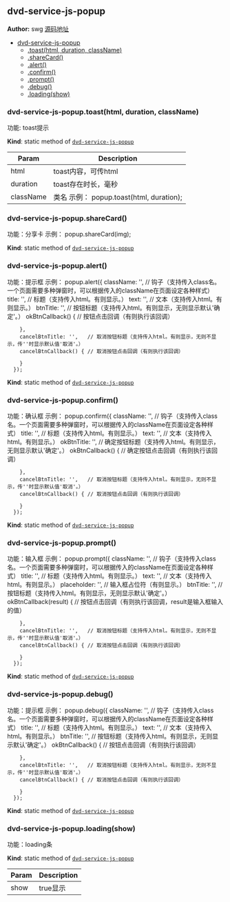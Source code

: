 <a name="module_dvd-service-js-popup"></a>

## dvd-service-js-popup
**Author:** swg [源码地址](http://gitlab.rd.vyohui.com/FE-Service/dvd-service-js-popup.git)  

* [dvd-service-js-popup](#module_dvd-service-js-popup)
    * [.toast(html, duration, className)](#module_dvd-service-js-popup.toast)
    * [.shareCard()](#module_dvd-service-js-popup.shareCard)
    * [.alert()](#module_dvd-service-js-popup.alert)
    * [.confirm()](#module_dvd-service-js-popup.confirm)
    * [.prompt()](#module_dvd-service-js-popup.prompt)
    * [.debug()](#module_dvd-service-js-popup.debug)
    * [.loading(show)](#module_dvd-service-js-popup.loading)

<a name="module_dvd-service-js-popup.toast"></a>

### dvd-service-js-popup.toast(html, duration, className)
功能: toast提示

**Kind**: static method of <code>[dvd-service-js-popup](#module_dvd-service-js-popup)</code>  

| Param | Description |
| --- | --- |
| html | toast内容，可传html |
| duration | toast存在时长，毫秒 |
| className | 类名 示例： popup.toast(html, duration); |

<a name="module_dvd-service-js-popup.shareCard"></a>

### dvd-service-js-popup.shareCard()
功能：分享卡
示例：
popup.shareCard(img);

**Kind**: static method of <code>[dvd-service-js-popup](#module_dvd-service-js-popup)</code>  
<a name="module_dvd-service-js-popup.alert"></a>

### dvd-service-js-popup.alert()
功能：提示框
示例：
popup.alert({
        className: '',    // 钩子（支持传入class名。一个页面需要多种弹窗时，可以根据传入的className在页面设定各种样式）
        title: '',        // 标题（支持传入html。有则显示。）
        text: '',         // 文本（支持传入html。有则显示。）
        btnTitle: '',     // 按钮标题（支持传入html。有则显示，无则显示默认'确定'。）
        okBtnCallback() {   // 按钮点击回调（有则执行该回调）

        },
        cancelBtnTitle: '',   // 取消按钮标题（支持传入html。有则显示，无则不显示，传''时显示默认值'取消'。）
        cancelBtnCallback() { // 取消按钮点击回调（有则执行该回调）

        }
      });

**Kind**: static method of <code>[dvd-service-js-popup](#module_dvd-service-js-popup)</code>  
<a name="module_dvd-service-js-popup.confirm"></a>

### dvd-service-js-popup.confirm()
功能：确认框
示例：
popup.confirm({
        className: '',        // 钩子（支持传入class名。一个页面需要多种弹窗时，可以根据传入的className在页面设定各种样式）
        title: '',            // 标题（支持传入html。有则显示。）
        text: '',             // 文本（支持传入html。有则显示。）
        okBtnTitle: '',       // 确定按钮标题（支持传入html。有则显示，无则显示默认'确定'。）
        okBtnCallback() {     // 确定按钮点击回调（有则执行该回调）

        },
        cancelBtnTitle: '',   // 取消按钮标题（支持传入html。有则显示，无则不显示，传''时显示默认值'取消'。）
        cancelBtnCallback() { // 取消按钮点击回调（有则执行该回调）

        }
      });

**Kind**: static method of <code>[dvd-service-js-popup](#module_dvd-service-js-popup)</code>  
<a name="module_dvd-service-js-popup.prompt"></a>

### dvd-service-js-popup.prompt()
功能：输入框
示例：
popup.prompt({
        className: '',        // 钩子（支持传入class名。一个页面需要多种弹窗时，可以根据传入的className在页面设定各种样式）
        title: '',            // 标题（支持传入html。有则显示。）
        text: '',             // 文本（支持传入html。有则显示。）
        placeholder: '',      // 输入框占位符（有则显示。）
        btnTitle: '',         // 按钮标题（支持传入html。有则显示，无则显示默认'确定'。）
        okBtnCallback(result) { // 按钮点击回调（有则执行该回调，result是输入框输入的值）

        },
        cancelBtnTitle: '',   // 取消按钮标题（支持传入html。有则显示，无则不显示，传''时显示默认值'取消'。）
        cancelBtnCallback() { // 取消按钮点击回调（有则执行该回调）

        }
      });

**Kind**: static method of <code>[dvd-service-js-popup](#module_dvd-service-js-popup)</code>  
<a name="module_dvd-service-js-popup.debug"></a>

### dvd-service-js-popup.debug()
功能：提示框
示例：
popup.debug({
        className: '',    // 钩子（支持传入class名。一个页面需要多种弹窗时，可以根据传入的className在页面设定各种样式）
        title: '',        // 标题（支持传入html。有则显示。）
        text: '',         // 文本（支持传入html。有则显示。）
        btnTitle: '',     // 按钮标题（支持传入html。有则显示，无则显示默认'确定'。）
        okBtnCallback() {   // 按钮点击回调（有则执行该回调）

        },
        cancelBtnTitle: '',   // 取消按钮标题（支持传入html。有则显示，无则不显示，传''时显示默认值'取消'。）
        cancelBtnCallback() { // 取消按钮点击回调（有则执行该回调）

        }
      });

**Kind**: static method of <code>[dvd-service-js-popup](#module_dvd-service-js-popup)</code>  
<a name="module_dvd-service-js-popup.loading"></a>

### dvd-service-js-popup.loading(show)
功能：loading条

**Kind**: static method of <code>[dvd-service-js-popup](#module_dvd-service-js-popup)</code>  

| Param | Description |
| --- | --- |
| show | true显示 || false关闭 示例： popup.loading(show) |

